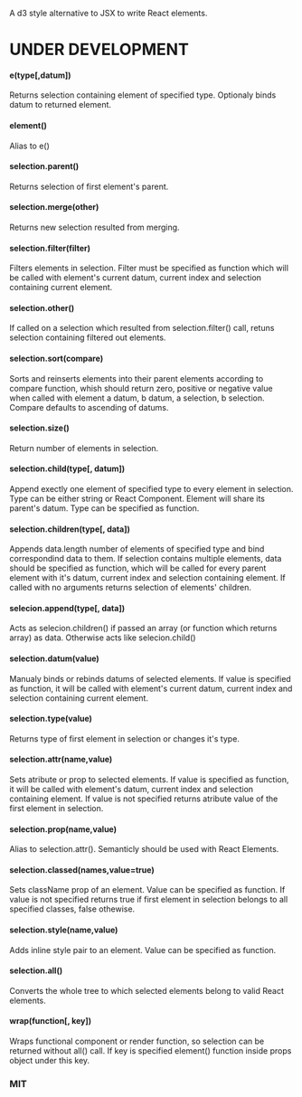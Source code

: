 A d3 style alternative to JSX to write React elements.

# UNDER DEVELOPMENT #

#### e(type[,datum])
  Returns selection containing element of specified type. Optionaly binds datum to returned element.
#### element()
  Alias to e()
  
#### selection.parent()
  Returns selection of first element's parent.
#### selection.merge(other)
  Returns new selection resulted from merging.
#### selection.filter(filter)
  Filters elements in selection. Filter must be specified as function which will be called with element's current datum, current index and selection containing current element.
#### selection.other()
  If called on a selection which resulted from selection.filter() call, retuns selection containing filtered out elements.
#### selection.sort(compare)
  Sorts and reinserts elements into their parent elements according to compare function, whish should return zero, positive or negative value when called with element a datum, b datum, a selection, b selection. Compare defaults to ascending of datums. 
#### selection.size()
  Return number of elements in selection.

#### selection.child(type[, datum])
  Append exectly one element of specified type to every element in selection. Type can be either string or React Component. Element will share its parent's datum. Type can be specified as function.
#### selection.children(type[, data])
  Appends data.length number of elements of specified type and bind correspondind data to them. If selection contains multiple elements, data should be specified as function, which will be called for every parent element with it's datum, current index and selection containing element.
  If called with no arguments returns selection of elements' children.
#### selecion.append(type[, data])
  Acts as selecion.children() if passed an array (or function which returns array) as data. Otherwise acts like selecion.child()
#### selection.datum(value)
  Manualy binds or rebinds datums of selected elements. If value is specified as function, it will be called with element's current datum, current index and selection containing current element.


#### selection.type(value)
  Returns type of first element in selection or changes it's type.
#### selection.attr(name,value)
  Sets atribute or prop to selected elements. If value is specified as function, it will be called with element's datum, current index and selection containing element. If value is not specified returns atribute value of the first element in selection.
#### selection.prop(name,value)
  Alias to selection.attr(). Semanticly should be used with React Elements.
#### selection.classed(names,value=true)
  Sets className prop of an element. Value can be specified as function. If value is not specified returns true if first element in selection belongs to all specified classes, false othewise.
#### selection.style(name,value)
  Adds inline style pair to an element. Value can be specified as function.

#### selection.all()
  Converts the whole tree to which selected elements belong to valid React elements.
  
#### wrap(function[, key])
  Wraps functional component or render function, so selection can be returned without all() call. If key is specified element() function inside props object under this key.
  
### MIT